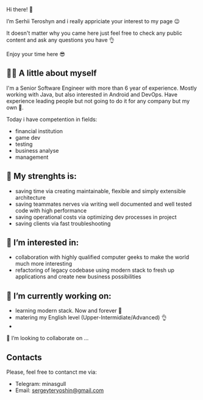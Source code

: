 Hi there! 👋 

I’m Serhii Teroshyn and i really appriciate your interest to my page 😉

It doesn't matter why you came here just feel free to check any public content and ask any questions you have 👌 

Enjoy your time here 😎


## 🧑🏻 A little about myself

I'm a Senior Software Engineer with more than 6 year of experience. Mostly working with Java, but also interested in Android and DevOps.
Have experience leading people but not going to do it for any company but my own 👀. 

Today i have competention in fields:
- financial institution
- game dev
- testing
- business analyse
- management

## 💪 My strenghts is:
- saving time via creating maintainable, flexible and simply extensible architecture
- saving teammates nerves via writing well documented and well tested code with high performance
- saving operational costs via optimizing dev processes in project
- saving clients via fast troubleshooting

## 👀 I’m interested in:
- collaboration with highly qualified computer geeks to make the world much more interesting
- refactoring of legacy codebase using modern stack to fresh up applications and create new business possibilities

## 🌱 I’m currently working on:
- learning modern stack. Now and forever 🤘
- matering my English level (Upper-Intermidiate/Advanced) 👌
- 

💞️ I’m looking to collaborate on ...

## Contacts
Please, feel free to contanct me via:
- Telegram: minasgull
- Email: sergeyteryoshin@gmail.com
